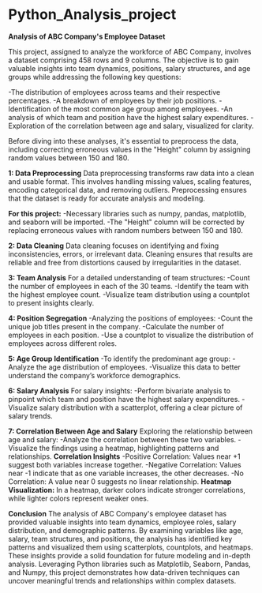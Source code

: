 # Python_Analysis_project

**Analysis of ABC Company's Employee Dataset**

This project, assigned to analyze the workforce of ABC Company, involves a dataset comprising 458 rows and 9 columns. The objective is to gain valuable insights into team dynamics, positions, salary structures, and age groups while addressing the following key questions:

-The distribution of employees across teams and their respective percentages.
-A breakdown of employees by their job positions.
-Identification of the most common age group among employees.
-An analysis of which team and position have the highest salary expenditures.
-Exploration of the correlation between age and salary, visualized for clarity.

Before diving into these analyses, it's essential to preprocess the data, including correcting erroneous values in the "Height" column by assigning random values between 150 and 180.

**1: Data Preprocessing**
Data preprocessing transforms raw data into a clean and usable format. This involves handling missing values, scaling features, encoding categorical data, and removing outliers. Preprocessing ensures that the dataset is ready for accurate analysis and modeling.

**For this project:**
-Necessary libraries such as numpy, pandas, matplotlib, and seaborn will be imported.
-The "Height" column will be corrected by replacing erroneous values with random numbers between 150 and 180.

**2: Data Cleaning**
Data cleaning focuses on identifying and fixing inconsistencies, errors, or irrelevant data. Cleaning ensures that results are reliable and free from distortions caused by irregularities in the dataset.

**3: Team Analysis**
For a detailed understanding of team structures: 
  -Count the number of employees in each of the 30 teams.
  -Identify the team with the highest employee count.
  -Visualize team distribution using a countplot to present insights clearly.
  
**4: Position Segregation**
  -Analyzing the positions of employees:
  -Count the unique job titles present in the company.
  -Calculate the number of employees in each position.
  -Use a countplot to visualize the distribution of employees across different roles.

**5: Age Group Identification**
  -To identify the predominant age group:
  -Analyze the age distribution of employees.
  -Visualize this data to better understand the company’s workforce demographics.

**6: Salary Analysis**
For salary insights:
  -Perform bivariate analysis to pinpoint which team and position have the highest salary expenditures.
  -Visualize salary distribution with a scatterplot, offering a clear picture of salary trends.

**7: Correlation Between Age and Salary**
Exploring the relationship between age and salary:
  -Analyze the correlation between these two variables.
  -Visualize the findings using a heatmap, highlighting patterns and relationships.
**Correlation Insights**
  -Positive Correlation:
   Values near +1 suggest both variables increase together.
  -Negative Correlation:
   Values near -1 indicate that as one variable increases, the other decreases.
  -No Correlation:
   A value near 0 suggests no linear relationship.
**Heatmap Visualization:**
In a heatmap, darker colors indicate stronger correlations, while lighter colors represent weaker ones.

**Conclusion**
The analysis of ABC Company's employee dataset has provided valuable insights into team dynamics, employee roles, salary distribution, and demographic patterns. By examining variables like age, salary, team structures, and positions, the analysis has identified key patterns and visualized them using scatterplots, countplots, and heatmaps. These insights provide a solid foundation for future modeling and in-depth analysis. Leveraging Python libraries such as Matplotlib, Seaborn, Pandas, and Numpy, this project demonstrates how data-driven techniques can uncover meaningful trends and relationships within complex datasets.

